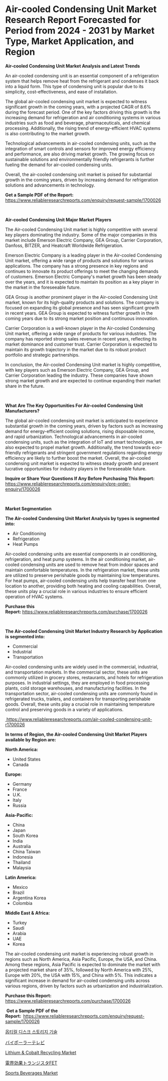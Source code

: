 <p><h1>Air-cooled Condensing Unit Market Research Report Forecasted for Period from 2024 -  2031 by Market Type, Market Application, and Region</h1></p><p><strong>Air-cooled Condensing Unit Market Analysis and Latest Trends</strong></p>
<p><p>An air-cooled condensing unit is an essential component of a refrigeration system that helps remove heat from the refrigerant and condenses it back into a liquid form. This type of condensing unit is popular due to its simplicity, cost-effectiveness, and ease of installation.</p><p>The global air-cooled condensing unit market is expected to witness significant growth in the coming years, with a projected CAGR of 8.6% during the forecast period. One of the key factors driving this growth is the increasing demand for refrigeration and air conditioning systems in various industries such as food and beverage, pharmaceuticals, and chemical processing. Additionally, the rising trend of energy-efficient HVAC systems is also contributing to the market growth.</p><p>Technological advancements in air-cooled condensing units, such as the integration of smart controls and sensors for improved energy efficiency and performance, are also driving market growth. The growing focus on sustainable solutions and environmentally friendly refrigerants is further fueling the demand for air-cooled condensing units.</p><p>Overall, the air-cooled condensing unit market is poised for substantial growth in the coming years, driven by increasing demand for refrigeration solutions and advancements in technology.</p></p>
<p><strong>Get a Sample PDF of the Report:&nbsp;</strong> <a href="https://www.reliableresearchreports.com/enquiry/request-sample/1700026">https://www.reliableresearchreports.com/enquiry/request-sample/1700026</a></p>
<p>&nbsp;</p>
<p><strong>Air-cooled Condensing Unit Major Market Players</strong></p>
<p><p>The Air-cooled Condensing Unit market is highly competitive with several key players dominating the industry. Some of the major companies in this market include Emerson Electric Company, GEA Group, Carrier Corporation, Danfoss, BITZER, and Heatcraft Worldwide Refrigeration.</p><p>Emerson Electric Company is a leading player in the Air-cooled Condensing Unit market, offering a wide range of products and solutions for various applications. The company has a strong presence in key regions and continues to innovate its product offerings to meet the changing demands of customers. Emerson Electric Company's market growth has been steady over the years, and it is expected to maintain its position as a key player in the market in the foreseeable future.</p><p>GEA Group is another prominent player in the Air-cooled Condensing Unit market, known for its high-quality products and solutions. The company is focused on expanding its global presence and has seen significant growth in recent years. GEA Group is expected to witness further growth in the coming years due to its strong market position and continuous innovation.</p><p>Carrier Corporation is a well-known player in the Air-cooled Condensing Unit market, offering a wide range of products for various industries. The company has reported strong sales revenue in recent years, reflecting its market dominance and customer trust. Carrier Corporation is expected to maintain its growth trajectory in the market due to its robust product portfolio and strategic partnerships.</p><p>In conclusion, the Air-cooled Condensing Unit market is highly competitive, with key players such as Emerson Electric Company, GEA Group, and Carrier Corporation leading the industry. These companies have shown strong market growth and are expected to continue expanding their market share in the future.</p></p>
<p>&nbsp;</p>
<p><strong>What Are The Key Opportunities For Air-cooled Condensing Unit Manufacturers?</strong></p>
<p><p>The global air-cooled condensing unit market is anticipated to experience substantial growth in the coming years, driven by factors such as increasing demand for energy-efficient cooling solutions, rising disposable income, and rapid urbanization. Technological advancements in air-cooled condensing units, such as the integration of IoT and smart technologies, are also expected to propel market growth. Additionally, the trend towards eco-friendly refrigerants and stringent government regulations regarding energy efficiency are likely to further boost the market. Overall, the air-cooled condensing unit market is expected to witness steady growth and present lucrative opportunities for industry players in the foreseeable future.</p></p>
<p><strong>Inquire or Share Your Questions If Any Before Purchasing This Report:</strong> <a href="https://www.reliableresearchreports.com/enquiry/pre-order-enquiry/1700026">https://www.reliableresearchreports.com/enquiry/pre-order-enquiry/1700026</a></p>
<p>&nbsp;</p>
<p><strong>Market Segmentation</strong></p>
<p><strong>The Air-cooled Condensing Unit Market Analysis by types is segmented into:</strong></p>
<p><ul><li>Air Conditioning</li><li>Refrigeration</li><li>Heat Pumps</li></ul></p>
<p><p>Air-cooled condensing units are essential components in air conditioning, refrigeration, and heat pump systems. In the air conditioning market, air-cooled condensing units are used to remove heat from indoor spaces and maintain comfortable temperatures. In the refrigeration market, these units are utilized to preserve perishable goods by maintaining low temperatures. For heat pumps, air-cooled condensing units help transfer heat from one location to another, providing both heating and cooling capabilities. Overall, these units play a crucial role in various industries to ensure efficient operation of HVAC systems.</p></p>
<p><strong>Purchase this Report:&nbsp;</strong><a href="https://www.reliableresearchreports.com/purchase/1700026">https://www.reliableresearchreports.com/purchase/1700026</a></p>
<p>&nbsp;</p>
<p><strong>The Air-cooled Condensing Unit Market Industry Research by Application is segmented into:</strong></p>
<p><ul><li>Commercial</li><li>Industrial</li><li>Transportation</li></ul></p>
<p><p>Air-cooled condensing units are widely used in the commercial, industrial, and transportation markets. In the commercial sector, these units are commonly utilized in grocery stores, restaurants, and hotels for refrigeration purposes. In industrial settings, they are employed in food processing plants, cold storage warehouses, and manufacturing facilities. In the transportation sector, air-cooled condensing units are commonly found in refrigerated trucks, trailers, and containers for transporting perishable goods. Overall, these units play a crucial role in maintaining temperature control and preserving goods in a variety of applications.</p></p>
<p><a href="https://www.reliableresearchreports.com/air-cooled-condensing-unit-r1700026">&nbsp;https://www.reliableresearchreports.com/air-cooled-condensing-unit-r1700026</a></p>
<p><strong>In terms of Region, the Air-cooled Condensing Unit Market Players available by Region are:</strong></p>
<p>
    <p> <strong> North America: </strong>
        <ul>
            <li>United States</li>
            <li>Canada</li>
        </ul>
        </p> 
    <p> <strong> Europe: </strong>
        <ul>
            <li>Germany</li>
            <li>France</li>
            <li>U.K.</li>
            <li>Italy</li>
            <li>Russia</li>
        </ul>
        </p> 
    <p> <strong> Asia-Pacific: </strong>
        <ul>
            <li>China</li>
            <li>Japan</li>
            <li>South Korea</li>
            <li>India</li>
            <li>Australia</li>
            <li>China Taiwan</li>
            <li>Indonesia</li>
            <li>Thailand</li>
            <li>Malaysia</li>
        </ul>
        </p> 
    <p> <strong> Latin America: </strong>
        <ul>
            <li>Mexico</li>
            <li>Brazil</li>
            <li>Argentina Korea</li>
            <li>Colombia</li>
        </ul>
        </p> 
    <p> <strong> Middle East & Africa: </strong>
        <ul>
            <li>Turkey</li>
            <li>Saudi</li>
            <li>Arabia</li>
            <li>UAE</li>
            <li>Korea</li>
        </ul>
    </p>
    </p>
<p><p>The air-cooled condensing unit market is experiencing robust growth in regions such as North America, Asia Pacific, Europe, the USA, and China. Among these regions, Asia Pacific is expected to dominate the market with a projected market share of 35%, followed by North America with 25%, Europe with 20%, the USA with 15%, and China with 5%. This indicates a significant increase in demand for air-cooled condensing units across various regions, driven by factors such as urbanization and industrialization.</p></p>
<p><strong>Purchase this Report: </strong><a href="https://www.reliableresearchreports.com/purchase/1700026">https://www.reliableresearchreports.com/purchase/1700026</a></p>
<p>&nbsp;<strong>Get a Sample PDF of the Report:&nbsp;&nbsp;</strong><a href="https://www.reliableresearchreports.com/enquiry/request-sample/1700026">https://www.reliableresearchreports.com/enquiry/request-sample/1700026</a></p>
<p><strong></strong></p>
<p><p><a href="https://github.com/TobyKub4685/Market-Research-Report-List-2/blob/main/5747492109190.md">옵티컬 디스크 스토리지 기술</a></p><p><a href="https://github.com/LeoraEber/Market-Research-Report-List-1/blob/main/8027953123874.md">バイポーラーテレビ</a></p><p><a href="https://github.com/YashRP12/Market-Research-Report-List-4/blob/main/lithium-cobalt-recycling-market.md">Lithium & Cobalt Recycling Market</a></p><p><a href="https://github.com/tubbs463/Market-Research-Report-List-1/blob/main/7039349123873.md">電界効果トランジスタFET</a></p><p><a href="https://www.linkedin.com/pulse/sports-beverages-market-insights-cagr-trends-growth-strategies-ounvf">Sports Beverages Market</a></p></p>
